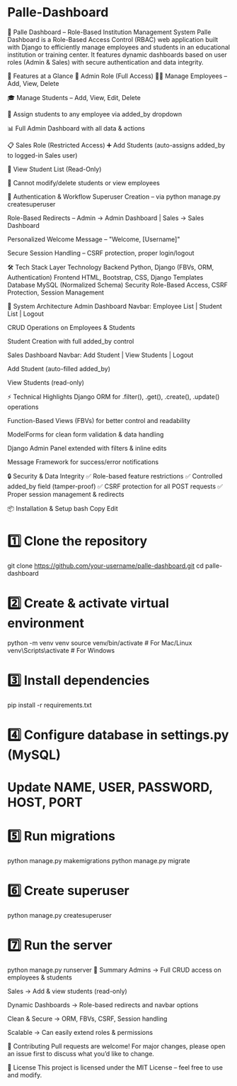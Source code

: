 # Palle-Dashboard
🌾 Palle Dashboard – Role-Based Institution Management System
Palle Dashboard is a Role-Based Access Control (RBAC) web application built with Django to efficiently manage employees and students in an educational institution or training center. It features dynamic dashboards based on user roles (Admin & Sales) with secure authentication and data integrity.

🚀 Features at a Glance
👑 Admin Role (Full Access)
🧑‍💼 Manage Employees – Add, View, Delete

🎓 Manage Students – Add, View, Edit, Delete

🔄 Assign students to any employee via added_by dropdown

📊 Full Admin Dashboard with all data & actions

📋 Sales Role (Restricted Access)
➕ Add Students (auto-assigns added_by to logged-in Sales user)

👀 View Student List (Read-Only)

🚫 Cannot modify/delete students or view employees

🔐 Authentication & Workflow
Superuser Creation – via python manage.py createsuperuser

Role-Based Redirects – Admin → Admin Dashboard | Sales → Sales Dashboard

Personalized Welcome Message – "Welcome, [Username]"

Secure Session Handling – CSRF protection, proper login/logout

🛠 Tech Stack
Layer	Technology
Backend	Python, Django (FBVs, ORM, Authentication)
Frontend	HTML, Bootstrap, CSS, Django Templates
Database	MySQL (Normalized Schema)
Security	Role-Based Access, CSRF Protection, Session Management

📂 System Architecture
Admin Dashboard
Navbar: Employee List | Student List | Logout

CRUD Operations on Employees & Students

Student Creation with full added_by control

Sales Dashboard
Navbar: Add Student | View Students | Logout

Add Student (auto-filled added_by)

View Students (read-only)

⚡ Technical Highlights
Django ORM for .filter(), .get(), .create(), .update() operations

Function-Based Views (FBVs) for better control and readability

ModelForms for clean form validation & data handling

Django Admin Panel extended with filters & inline edits

Message Framework for success/error notifications

🔒 Security & Data Integrity
✅ Role-based feature restrictions
✅ Controlled added_by field (tamper-proof)
✅ CSRF protection for all POST requests
✅ Proper session management & redirects

📦 Installation & Setup
bash
Copy
Edit
# 1️⃣ Clone the repository
git clone https://github.com/your-username/palle-dashboard.git
cd palle-dashboard

# 2️⃣ Create & activate virtual environment
python -m venv venv
source venv/bin/activate  # For Mac/Linux
venv\Scripts\activate     # For Windows

# 3️⃣ Install dependencies
pip install -r requirements.txt

# 4️⃣ Configure database in settings.py (MySQL)
# Update NAME, USER, PASSWORD, HOST, PORT

# 5️⃣ Run migrations
python manage.py makemigrations
python manage.py migrate

# 6️⃣ Create superuser
python manage.py createsuperuser

# 7️⃣ Run the server
python manage.py runserver
📝 Summary
Admins → Full CRUD access on employees & students

Sales → Add & view students (read-only)

Dynamic Dashboards → Role-based redirects and navbar options

Clean & Secure → ORM, FBVs, CSRF, Session handling

Scalable → Can easily extend roles & permissions

🤝 Contributing
Pull requests are welcome! For major changes, please open an issue first to discuss what you’d like to change.

📜 License
This project is licensed under the MIT License – feel free to use and modify.
